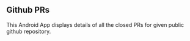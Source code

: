 ## Github PRs
This Android App displays details of all the closed PRs for given public github repository.